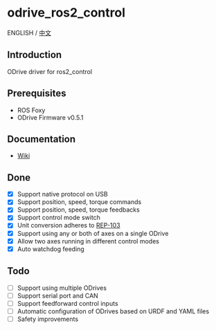 # odrive_ros2_control
ENGLISH / [中文](<README_CN.md>)
## Introduction
ODrive driver for ros2_control
## Prerequisites
* ROS Foxy
* ODrive Firmware v0.5.1
## Documentation
- [Wiki](https://github.com/Factor-Robotics/odrive_ros2_control/wiki/Documentation)
## Done
- [x] Support native protocol on USB
- [x] Support position, speed, torque commands
- [x] Support position, speed, torque feedbacks
- [x] Support control mode switch
- [x] Unit conversion adheres to [REP-103](<https://www.ros.org/reps/rep-0103.html>)
- [x] Support using any or both of axes on a single ODrive
- [x] Allow two axes running in different control modes
- [x] Auto watchdog feeding
## Todo
- [ ] Support using multiple ODrives
- [ ] Support serial port and CAN
- [ ] Support feedforward control inputs
- [ ] Automatic configuration of ODrives based on URDF and YAML files
- [ ] Safety improvements